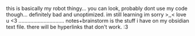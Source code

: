 this is basically my robot thingy...
you can look,
probably dont use my code though...
definitely bad and unoptimized.
im still learning im sorry
\>,,<
love u <3
...............................
 notes+brainstorm is the stuff i have on my obsidian text file. there will be hyperlinks that don't work. :3
